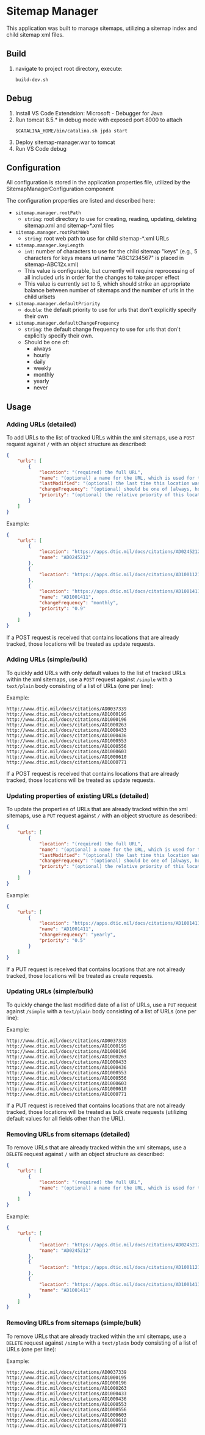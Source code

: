 # Sitemap Manager
This application was built to manage sitemaps, utilizing a sitemap index and child sitemap xml files.
## Build
1. navigate to project root directory, execute:
    ```
    build-dev.sh
    ```

## Debug
1. Install VS Code Extendsion: Microsoft - Debugger for Java
2. Run tomcat 8.5.* in debug mode with exposed port 8000 to attach
    ```
    $CATALINA_HOME/bin/catalina.sh jpda start
    ```
3. Deploy sitemap-manager.war to tomcat
4. Run VS Code debug

## Configuration
All configuration is stored in the application.properties file, utilized by the SitemapManagerConfiguration component

The configuration properties are listed and described here:
- `sitemap.manager.rootPath`
    - `string`: root directory to use for creating, reading, updating, deleting sitemap.xml and sitemap-*.xml files
- `sitemap.manager.rootPathWeb`
    - `string`: root web path to use for child sitemap-*.xml URLs
- `sitemap.manager.keyLength`
    - `int`: number of characters to use for the child sitemap "keys" (e.g., 5 characters for keys means url name "ABC1234567" is placed in sitemap-ABC12x.xml)
    - This value is configurable, but currently will require reprocessing of all included urls in order for the changes to take proper effect
    - This value is currently set to 5, which should strike an appropriate balance between number of sitemaps and the number of urls in the child urlsets
- `sitemap.manager.defaultPriority`
    - `double`: the default priority to use for urls that don't explicitly specify their own
- `sitemap.manager.defaultChangeFrequency`
    - `string`: the default change frequency to use for urls that don't explicitly specify their own. 
    - Should be one of: 
        - always
        - hourly
        - daily
        - weekly
        - monthly
        - yearly
        - never

## Usage
### Adding URLs (detailed)
To add URLs to the list of tracked URLs within the xml sitemaps, use a `POST` request against `/` with an object structure as described:

```json
{
    "urls": [
        {
            "location": "(required) the full URL",
            "name": "(optional) a name for the URL, which is used for the basis of the key for deciding in which sitemap-*.xml this url should reside. If none is provided, it will try to be inferred from the location value",
            "lastModified": "(optional) the last time this location was changed. If not provided, the application will assume the last time modified is the time of the current action being taken",
            "changeFrequency": "(optional) should be one of [always, hourly, daily, weekly, monthly, yearly, never]. If not provided, the application default will be used",
            "priority": "(optional) the relative priority of this location, expressed as a value between 0 and 1. If not provided, the application default will be used"
        }
    ]
}
```

Example:
```json
{
    "urls": [
        {
            "location": "https://apps.dtic.mil/docs/citations/AD0245212",
            "name": "AD0245212"
        },
        {
            "location": "https://apps.dtic.mil/docs/citations/AD1001121"
        },
        {
            "location": "https://apps.dtic.mil/docs/citations/AD1001411",
            "name": "AD1001411",
            "changeFrequency": "monthly",
            "priority": "0.9"
        }
    ]
}
```

If a POST request is received that contains locations that are already tracked, those locations will be treated as update requests.

### Adding URLs (simple/bulk)
To quickly add URLs with only default values to the list of tracked URLs within the xml sitemaps, use a `POST` request against `/simple` with a `text/plain` body consisting of a list of URLs (one per line):

Example:
```
http://www.dtic.mil/docs/citations/AD0037339
http://www.dtic.mil/docs/citations/AD1000195
http://www.dtic.mil/docs/citations/AD1000196
http://www.dtic.mil/docs/citations/AD1000263
http://www.dtic.mil/docs/citations/AD1000433
http://www.dtic.mil/docs/citations/AD1000436
http://www.dtic.mil/docs/citations/AD1000553
http://www.dtic.mil/docs/citations/AD1000556
http://www.dtic.mil/docs/citations/AD1000603
http://www.dtic.mil/docs/citations/AD1000610
http://www.dtic.mil/docs/citations/AD1000771
```

If a POST request is received that contains locations that are already tracked, those locations will be treated as update requests.

### Updating properties of existing URLs (detailed)
To update the properties of URLs that are already tracked within the xml sitemaps, use a `PUT` request against `/` with an object structure as described:

```json
{
    "urls": [
        {
            "location": "(required) the full URL",
            "name": "(optional) a name for the URL, which is used for the basis of the key for deciding in which sitemap-*.xml this url should reside. If none is provided, it will try to be inferred from the location value",
            "lastModified": "(optional) the last time this location was changed. If not provided, the application will assume the last time modified is the time of the current action being taken",
            "changeFrequency": "(optional) should be one of [always, hourly, daily, weekly, monthly, yearly, never]. If not provided, the application default will be used",
            "priority": "(optional) the relative priority of this location, expressed as a value between 0 and 1. If not provided, the application default will be used"
        }
    ]
}
```

Example:
```json
{
    "urls": [
        {
            "location": "https://apps.dtic.mil/docs/citations/AD1001411",
            "name": "AD1001411",
            "changeFrequency": "yearly",
            "priority": "0.5"
        }
    ]
}
```

If a PUT request is received that contains locations that are not already tracked, those locations will be treated as create requests.

### Updating URLs (simple/bulk)
To quickly change the last modified date of a list of URLs, use a `PUT` request against `/simple` with a `text/plain` body consisting of a list of URLs (one per line):

Example:
```
http://www.dtic.mil/docs/citations/AD0037339
http://www.dtic.mil/docs/citations/AD1000195
http://www.dtic.mil/docs/citations/AD1000196
http://www.dtic.mil/docs/citations/AD1000263
http://www.dtic.mil/docs/citations/AD1000433
http://www.dtic.mil/docs/citations/AD1000436
http://www.dtic.mil/docs/citations/AD1000553
http://www.dtic.mil/docs/citations/AD1000556
http://www.dtic.mil/docs/citations/AD1000603
http://www.dtic.mil/docs/citations/AD1000610
http://www.dtic.mil/docs/citations/AD1000771
```

If a PUT request is received that contains locations that are not already tracked, those locations will be treated as bulk create requests (utilizing default values for all fields other than the URL).

### Removing URLs from sitemaps (detailed)
To remove URLs that are already tracked within the xml sitemaps, use a `DELETE` request against `/` with an object structure as described:

```json
{
    "urls": [
        {
            "location": "(required) the full URL",
            "name": "(optional) a name for the URL, which is used for the basis of the key for deciding in which sitemap-*.xml this url should reside. If none is provided, it will try to be inferred from the location value"
        }
    ]
}
```
Example:
```json
{
    "urls": [
        {
            "location": "https://apps.dtic.mil/docs/citations/AD0245212",
            "name": "AD0245212"
        },
        {
            "location": "https://apps.dtic.mil/docs/citations/AD1001121"
        },
        {
            "location": "https://apps.dtic.mil/docs/citations/AD1001411",
            "name": "AD1001411"
        }
    ]
}
```

### Removing URLs  from sitemaps (simple/bulk)
To remove URLs that are already tracked within the xml sitemaps, use a `DELETE` request against `/simple` with a `text/plain` body consisting of a list of URLs (one per line):

Example:
```
http://www.dtic.mil/docs/citations/AD0037339
http://www.dtic.mil/docs/citations/AD1000195
http://www.dtic.mil/docs/citations/AD1000196
http://www.dtic.mil/docs/citations/AD1000263
http://www.dtic.mil/docs/citations/AD1000433
http://www.dtic.mil/docs/citations/AD1000436
http://www.dtic.mil/docs/citations/AD1000553
http://www.dtic.mil/docs/citations/AD1000556
http://www.dtic.mil/docs/citations/AD1000603
http://www.dtic.mil/docs/citations/AD1000610
http://www.dtic.mil/docs/citations/AD1000771
```